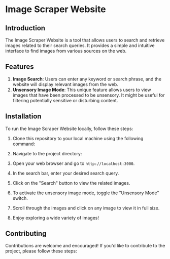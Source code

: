 # Image Scraper Website

## Introduction
The Image Scraper Website is a tool that allows users to search and retrieve images related to their search queries. It provides a simple and intuitive interface to find images from various sources on the web.

## Features
1. **Image Search**: Users can enter any keyword or search phrase, and the website will display relevant images from the web.
2. **Unsensory Image Mode**: This unique feature allows users to view images that have been processed to be unsensory. It might be useful for filtering potentially sensitive or disturbing content.

## Installation
To run the Image Scraper Website locally, follow these steps:

1. Clone this repository to your local machine using the following command:
   
2. Navigate to the project directory: 

3. Open your web browser and go to `http://localhost:3000`.

4. In the search bar, enter your desired search query.

5. Click on the "Search" button to view the related images.

6. To activate the unsensory image mode, toggle the "Unsensory Mode" switch.

7. Scroll through the images and click on any image to view it in full size.

8. Enjoy exploring a wide variety of images!

## Contributing
Contributions are welcome and encouraged! If you'd like to contribute to the project, please follow these steps:



